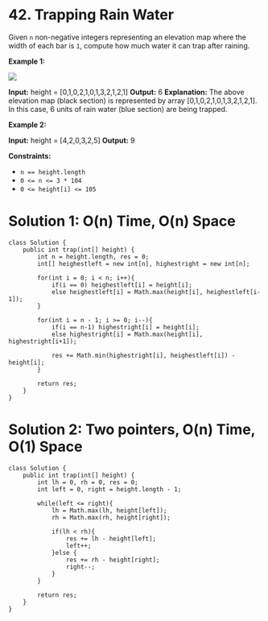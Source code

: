 # 42. Trapping Rain Water
Given  `n`  non-negative integers representing an elevation map where the width of each bar is  `1`, compute how much water it can trap after raining.

**Example 1:**

![](https://assets.leetcode.com/uploads/2018/10/22/rainwatertrap.png)

**Input:** height = [0,1,0,2,1,0,1,3,2,1,2,1]
**Output:** 6
**Explanation:** The above elevation map (black section) is represented by array [0,1,0,2,1,0,1,3,2,1,2,1]. In this case, 6 units of rain water (blue section) are being trapped.

**Example 2:**

**Input:** height = [4,2,0,3,2,5]
**Output:** 9

**Constraints:**

-   `n == height.length`
-   `0 <= n <= 3 * 104`
-   `0 <= height[i] <= 105`


# Solution 1: O(n) Time, O(n) Space
```
class Solution {
    public int trap(int[] height) {
        int n = height.length, res = 0;
        int[] heighestleft = new int[n], highestright = new int[n];
        
        for(int i = 0; i < n; i++){
            if(i == 0) heighestleft[i] = height[i];
            else heighestleft[i] = Math.max(height[i], heighestleft[i-1]);
        }
        
        for(int i = n - 1; i >= 0; i--){
            if(i == n-1) highestright[i] = height[i];
            else highestright[i] = Math.max(height[i], highestright[i+1]);
            
            res += Math.min(highestright[i], heighestleft[i]) - height[i];
        }
        
        return res;
    }
}
```

# Solution 2: Two pointers, O(n) Time, O(1) Space
```
class Solution {
    public int trap(int[] height) {
        int lh = 0, rh = 0, res = 0;
        int left = 0, right = height.length - 1;
        
        while(left <= right){
            lh = Math.max(lh, height[left]);
            rh = Math.max(rh, height[right]);
            
            if(lh < rh){
                res += lh - height[left];
                left++;
            }else {
                res += rh - height[right];
                right--;
            }
        }
        
        return res;
    }
}
```